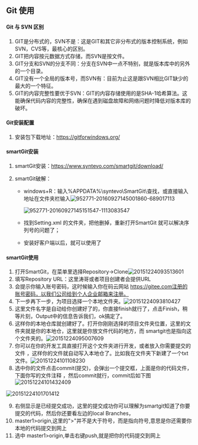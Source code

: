 ## Git 使用

#### Git 与 SVN 区别 

1. GIT是分布式的，SVN不是：这是GIT和其它非分布式的版本控制系统，例如SVN，CVS等，最核心的区别。
2. GIT把内容按元数据方式存储，而SVN是按文件。
3. GIT分支和SVN的分支不同：分支在SVN中一点不特别，就是版本库中的另外的一个目录。
4. GIT没有一个全局的版本号，而SVN有：目前为止这是跟SVN相比GIT缺少的最大的一个特征。
5. GIT的内容完整性要优于SVN：GIT的内容存储使用的是SHA-1哈希算法。这能确保代码内容的完整性，确保在遇到磁盘故障和网络问题时降低对版本库的破坏。

#### Git安装配置

1. 安装包下载地址：<https://gitforwindows.org/>

#### smartGit安装

1. smartGit安装：https://www.syntevo.com/smartgit/download/

2. smartGit破解：

   * windows+R：输入%APPDATA%\syntevo\SmartGit\查找，或直接输入地址在文件夹栏输入![952771-20160927145001860-689017113](/Users/jun/Downloads/952771-20160927145001860-689017113.png)

     ![952771-20160927145151547-1113083547](/Users/jun/Downloads/952771-20160927145151547-1113083547.png)

   * 找到Setting.xml 的文件夹，把他删掉，重新打开SmartGit 就可以解决序列号的问题了；

   * 安装好客户端以后，就可以使用了

#### smartGit使用

1. 打开SmartGit，在菜单里选择Repository→Clone![20151224093513601](/Users/jun/Downloads/20151224093513601.jpeg)
2. 填写Repository URL：这里涛哥或者项目创建者会提供URL
3. 会提示你输入账号密码，这时候输入你在码云网站 https://gitee.com注册的账号密码，以我们公司给到个人企业邮箱来注册。
4. 下一步再下一步，为项目选择一个本地文件夹。![20151224093810427](/Users/jun/Downloads/20151224093810427.png)
5. 这里文件名字是自动给你创建好了的，你直接finish就行了，点击Finish，稍等片刻，Output中的信息告诉我们，ok搞定了。
6. 这样你的本地仓库就创建好了。打开你刚刚选择的项目文件夹位置，这里的文件夹就是你的本地仓，这里就是你放文件代码的地方，而 smartgit也是指向这个文件夹的。![20151224095007609](/Users/jun/Downloads/20151224095007609.png)
7. 你可以在你的开发工具直接打开这个文件夹进行开发，或者放入你需要提交的文件 ，这样你的文件就自动写入本地仓了。比如我在文件夹下新建了一个txt文件。![20151224101108230](/Users/jun/Downloads/20151224101108230.png)
8. 选中你的文件点击commit(提交)，会弹出一个提交框，上面是你的代码文件，下面你写的文件注释 ，然后commit就行，commit后如下图![20151224101432409](/Users/jun/Downloads/20151224101432409.png)

![20151224101701412](/Users/jun/Downloads/20151224101701412.png)

9. 右侧显示是已经提交成功，这里的提交成功你可以理解为smartgit知道了你要提交的代码，然后你还要看左边的local Branches，
10. master1>origin,这里的">"并不是大于符号，而是指向符号,意思是你还需要你本地的代码提交到网上
11. 选中 master1>origin,单击右键push,就是把你的代码提交到网上

